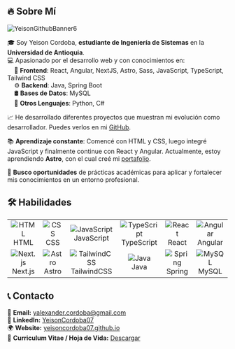 
## 🔥 Sobre Mí  
![YeisonGithubBanner6](https://github.com/user-attachments/assets/80a18e0c-f465-4e5d-bad7-895ad5f94c9d)


🎓 Soy Yeison Cordoba, **estudiante de Ingeniería de Sistemas** en la **Universidad de Antioquia**.  
💻 Apasionado por el desarrollo web y con conocimientos en:  
&nbsp;&nbsp;&nbsp;&nbsp;🚀 **Frontend**: React, Angular, NextJS, Astro, Sass, JavaScript, TypeScript, Tailwind CSS  
&nbsp;&nbsp;&nbsp;&nbsp;⚙️ **Backend**: Java, Spring Boot  
&nbsp;&nbsp;&nbsp;&nbsp;🛢️ **Bases de Datos**: MySQL  
&nbsp;&nbsp;&nbsp;&nbsp;📜 **Otros Lenguajes**: Python, C#

📈 He desarrollado diferentes proyectos que muestran mi evolución como desarrollador. Puedes verlos en mi [GitHub](https://github.com/YeisonCordoba07).  

📚 **Aprendizaje constante**: Comencé con HTML y CSS, luego integré JavaScript y finalmente continue con React y Angular. Actualmente, estoy aprendiendo **Astro**, con el cual creé mi [portafolio](https://yeisoncordoba07.github.io).  

🎯 **Busco oportunidades** de prácticas académicas para aplicar y fortalecer mis conocimientos en un entorno profesional.  



## 🛠️ Habilidades

<div align="center">
  <table>
    <tr>
      <td align="center">
          <img src="https://skillicons.dev/icons?i=html&theme=dark" alt="HTML" />
        <br>HTML
      </td>
      <td align="center">
          <img src="https://skillicons.dev/icons?i=css&theme=dark" alt="CSS" />
        <br>CSS
      </td>
      <td align="center">
          <img src="https://skillicons.dev/icons?i=js&theme=dark" alt="JavaScript" />
        <br>JavaScript
      </td>
      <td align="center">
          <img src="https://skillicons.dev/icons?i=ts&theme=dark" alt="TypeScript" />
        <br>TypeScript
      </td>
      <td align="center">
          <img src="https://skillicons.dev/icons?i=react&theme=dark" alt="React" />
        <br>React
      </td>
      <td align="center">
          <img src="https://skillicons.dev/icons?i=angular&theme=dark" alt="Angular" />
        <br>Angular
      </td>
    </tr>
    <tr>
      <td align="center">
          <img src="https://skillicons.dev/icons?i=nextjs&theme=dark" alt="Next.js" />
        <br>Next.js
      </td>
      <td align="center">
          <img src="https://skillicons.dev/icons?i=astro&theme=dark" alt="Astro" />
        <br>Astro
      </td>
      <td align="center">
          <img src="https://skillicons.dev/icons?i=tailwind&theme=dark" alt="TailwindCSS" />
        <br>TailwindCSS
      </td>
      <td align="center">
          <img src="https://skillicons.dev/icons?i=java&theme=dark" alt="Java" />
        <br>Java
      </td>
      <td align="center">
          <img src="https://skillicons.dev/icons?i=spring&theme=dark" alt="Spring" />
        <br>Spring
      </td>
      <td align="center">
          <img src="https://skillicons.dev/icons?i=mysql&theme=dark" alt="MySQL" />
        <br>MySQL
      </td>
    </tr>
  </table>
</div>




## 📞 Contacto  

📩 **Email:** [yalexander.cordoba@gmail.com](mailto:yalexander.cordoba@gmail.com)  
💼 **LinkedIn:** [YeisonCordoba07](https://www.linkedin.com/in/yeisoncordoba07/)  
🌍 **Website:** [yeisoncordoba07.github.io](https://yeisoncordoba07.github.io)  
📄 **Curriculum Vitae / Hoja de Vida:** [Descargar](https://drive.google.com/file/d/1A5lGA9BbN7OeWUvTBawryiCkYTHTifi4/view?usp=sharing)  


<!--
**YeisonCordoba07/YeisonCordoba07** is a ✨ _special_ ✨ repository because its `README.md` (this file) appears on your GitHub profile.

Here are some ideas to get you started:

- 🔭 I’m currently working on ...
- 🌱 I’m currently learning ...
- 👯 I’m looking to collaborate on ...
- 🤔 I’m looking for help with ...
- 💬 Ask me about ...
- 📫 How to reach me: ...
- 😄 Pronouns: ...
- ⚡ Fun fact: ...
-->
